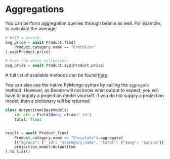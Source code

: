 # Aggregations

You can perform aggregation queries through beanie as well. For example, to calculate the average:

```python
# With a search:
avg_price = await Product.find(
    Product.category.name == "Chocolate"
).avg(Product.price)

# Over the whole collection:
avg_price = await Product.avg(Product.price)
```

A full list of available methods can be found [here](../api-documentation/interfaces.md/#aggregatemethods).

You can also use the native PyMongo syntax by calling the `aggregate` method.
However, as Beanie will not know what output to expect, you will have to supply a projection model yourself.
If you do not supply a projection model, then a dictionary will be returned.

```python
class OutputItem(BaseModel):
    id: str = Field(None, alias="_id")
    total: float


result = await Product.find(
    Product.category.name == "Chocolate").aggregate(
    [{"$group": {"_id": "$category.name", "total": {"$avg": "$price"}}}],
    projection_model=OutputItem
).to_list()

```
